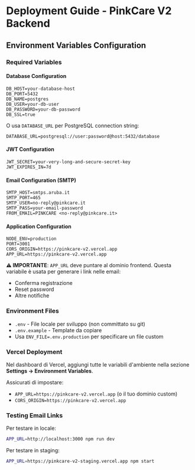# Deployment Guide - PinkCare V2 Backend

## Environment Variables Configuration

### Required Variables

#### Database Configuration
```
DB_HOST=your-database-host
DB_PORT=5432
DB_NAME=postgres
DB_USER=your-db-user
DB_PASSWORD=your-db-password
DB_SSL=true
```

O usa `DATABASE_URL` per PostgreSQL connection string:
```
DATABASE_URL=postgresql://user:password@host:5432/database
```

#### JWT Configuration
```
JWT_SECRET=your-very-long-and-secure-secret-key
JWT_EXPIRES_IN=7d
```

#### Email Configuration (SMTP)
```
SMTP_HOST=smtps.aruba.it
SMTP_PORT=465
SMTP_USER=no-reply@pinkcare.it
SMTP_PASS=your-email-password
FROM_EMAIL=PINKCARE <no-reply@pinkcare.it>
```

#### Application Configuration
```
NODE_ENV=production
PORT=3001
CORS_ORIGIN=https://pinkcare-v2.vercel.app
APP_URL=https://pinkcare-v2.vercel.app
```

**⚠️ IMPORTANTE**: `APP_URL` deve puntare al dominio frontend.
Questa variabile è usata per generare i link nelle email:
- Conferma registrazione
- Reset password
- Altre notifiche

### Environment Files

- `.env` - File locale per sviluppo (non committato su git)
- `.env.example` - Template da copiare
- Usa `ENV_FILE=.env.production` per specificare un file custom

### Vercel Deployment

Nel dashboard di Vercel, aggiungi tutte le variabili d'ambiente nella sezione **Settings → Environment Variables**.

Assicurati di impostare:
- `APP_URL=https://pinkcare-v2.vercel.app` (o il tuo dominio custom)
- `CORS_ORIGIN=https://pinkcare-v2.vercel.app`

### Testing Email Links

Per testare in locale:
```bash
APP_URL=http://localhost:3000 npm run dev
```

Per testare in staging:
```bash
APP_URL=https://pinkcare-v2-staging.vercel.app npm start
```
